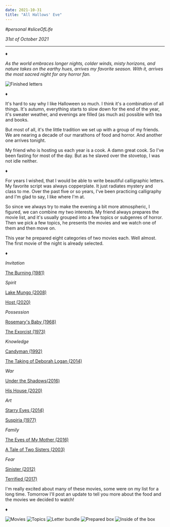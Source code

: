 ```yaml
---
date: 2021-10-31
title: "All Hallows' Eve"
---
```


_#personal_ _#sliceOfLife_

_31st of October 2021_

---

♦

_As the world embraces longer nights, colder winds, misty horizons, and nature takes on the earthy hues, arrives my favorite season. With it, arrives the most sacred night for any horror fan._

![Finished letters](/halloween3.jpg)

♦

It's hard to say why I like Halloween so much. I think it's a combination of all things. It's autumn, everything starts to slow down for the end of the year, it's sweater weather, and evenings are filled (as much as) possible with tea and books.

But most of all, it's the little tradition we set up with a group of my friends. We are nearing a decade of our marathons of food and horror. And another one arrives tonight.

My friend who is hosting us each year is a cook. A damn great cook. So I've been fasting for most of the day. But as he slaved over the stovetop, I was not idle neither.

♦

For years I wished, that I would be able to write beautiful calligraphic letters. My favorite script was always copperplate. It just radiates mystery and class to me. Over the past five or so years, I've been practicing calligraphy and I'm glad to say, I like where I'm at.

So since we always try to make the evening a bit more atmospheric, I figured, we can combine my two interests.
My friend always prepares the movie list, and it's usually grouped into a few topics or subgenres of horror. Then we pick a few topics, he presents the movies and we watch one of them and then move on.

This year he prepared eight categories of two movies each. Well almost. The first movie of the night is already selected.

♦

_Invitation_

[The Burning (1981)](https://www.imdb.com/title/tt0082118/?ref_=nv_sr_srsg_0)

_Spirit_

[Lake Mungo (2008)](https://www.imdb.com/title/tt0816556/?ref_=fn_al_tt_1)

[Host (2020)](https://www.imdb.com/title/tt12749596/?ref_=nv_sr_srsg_0)

_Possession_

[Rosemary's Baby (1968)](https://www.imdb.com/title/tt0063522/?ref_=fn_al_tt_1)

[The Exorcist (1973)](https://www.imdb.com/title/tt0070047/?ref_=fn_al_tt_1)

_Knowledge_

[Candyman (1992)](https://www.imdb.com/title/tt0103919/?ref_=fn_al_tt_2)

[The Taking of Deborah Logan (2014)](https://www.imdb.com/title/tt3387648/?ref_=nv_sr_srsg_0)

_War_

[Under the Shadows(2016)](https://www.imdb.com/title/tt4273292/?ref_=fn_al_tt_1)

[His House (2020)](https://www.imdb.com/title/tt8508734/?ref_=nv_sr_srsg_0)

_Art_

[Starry Eyes (2014)](https://www.imdb.com/title/tt2793490/?ref_=fn_al_tt_1)

[Suspiria (1977)](https://www.imdb.com/title/tt0076786/?ref_=fn_al_tt_2)

_Family_

[The Eyes of My Mother (2016)](https://www.imdb.com/title/tt5225338/?ref_=fn_al_tt_1)

[A Tale of Two Sisters (2003)](https://www.imdb.com/title/tt0365376/?ref_=fn_al_tt_1)

_Fear_

[Sinister (2012)](https://www.imdb.com/title/tt1922777/?ref_=fn_al_tt_1)

[Terrified (2017)](https://www.imdb.com/title/tt7549892/?ref_=nv_sr_srsg_0)

I'm really excited about many of these movies, some were on my list for a long time. Tomorrow I'll post an update to tell you more about the food and the movies we decided to watch!

♦

![Movies](/halloween1.jpg)
![Topics](/halloween2.jpg)
![Letter bundle](/halloween4.jpg)
![Prepared box](/halloween5.jpg)
![Inside of the box](/halloween6.jpg)
